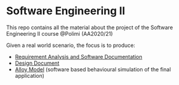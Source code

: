 # Software Engineering II
This repo contains all the material about the project of the Software Engineering II course @Polimi (AA2020/21)

Given a real world scenario, the focus is to produce:
* [Requirement Analysis and Software Documentation](https://github.com/bertox94/m3verilog/blob/main/sources/source.sv)
* [Design Document](https://github.com/bertox94/m3verilog/blob/main/sources/tb_m3_for_arty.v)
* [Alloy Model](https://github.com/bertox94/m3verilog/blob/main/Tiraboschi-Vogrig-ES1-EN.pdf) (software based behavioural simulation of the final application)
